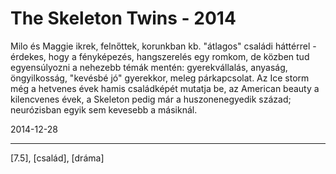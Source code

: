 # The Skeleton Twins - 2014

Milo és Maggie ikrek, felnőttek, korunkban kb. "átlagos" családi háttérrel - érdekes, hogy a fényképezés, hangszerelés egy romkom, de közben tud egyensúlyozni a nehezebb témák mentén: gyerekvállalás, anyaság, öngyilkosság, "kevésbé jó" gyerekkor, meleg párkapcsolat. Az Ice storm még a hetvenes évek hamis családképét mutatja be, az American beauty a kilencvenes évek, a Skeleton pedig már a huszonenegyedik század; neurózisban egyik sem kevesebb a másiknál.

2014-12-28 

----

[7.5], [család], [dráma]